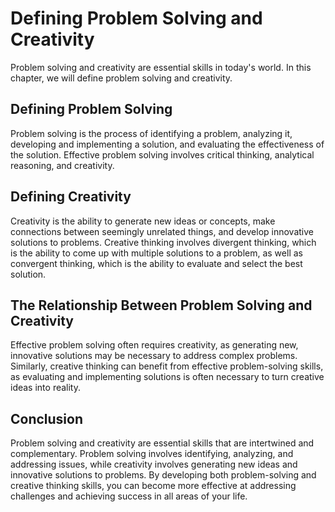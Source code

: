 Defining Problem Solving and Creativity
================================================================

Problem solving and creativity are essential skills in today's world. In this chapter, we will define problem solving and creativity.

Defining Problem Solving
------------------------

Problem solving is the process of identifying a problem, analyzing it, developing and implementing a solution, and evaluating the effectiveness of the solution. Effective problem solving involves critical thinking, analytical reasoning, and creativity.

Defining Creativity
-------------------

Creativity is the ability to generate new ideas or concepts, make connections between seemingly unrelated things, and develop innovative solutions to problems. Creative thinking involves divergent thinking, which is the ability to come up with multiple solutions to a problem, as well as convergent thinking, which is the ability to evaluate and select the best solution.

The Relationship Between Problem Solving and Creativity
-------------------------------------------------------

Effective problem solving often requires creativity, as generating new, innovative solutions may be necessary to address complex problems. Similarly, creative thinking can benefit from effective problem-solving skills, as evaluating and implementing solutions is often necessary to turn creative ideas into reality.

Conclusion
----------

Problem solving and creativity are essential skills that are intertwined and complementary. Problem solving involves identifying, analyzing, and addressing issues, while creativity involves generating new ideas and innovative solutions to problems. By developing both problem-solving and creative thinking skills, you can become more effective at addressing challenges and achieving success in all areas of your life.
